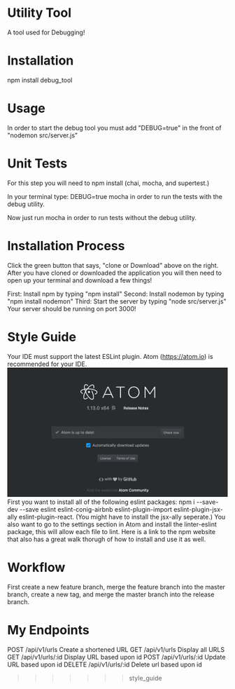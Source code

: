 # Utility Tool
A tool used for Debugging!

# Installation
npm install debug_tool


# Usage
In order to start the debug tool you must add "DEBUG=true" in the front of "nodemon src/server.js"

# Unit Tests
For this step you will need to npm install (chai, mocha, and supertest.)

In your terminal type: DEBUG=true mocha in order to run the tests with the debug utility.

Now just run mocha in order to run tests without the debug utility.

# Installation Process
 Click the green button that says, "clone or Download" above on the right.
 After you have cloned or downloaded the application you will then need to open up your terminal and download a few things!<br/>

 First: Install npm by typing "npm install"
 Second: Install nodemon by typing "npm install nodemon"
 Third: Start the server by typing "node src/server.js"
 Your server should be running on port 3000!

# Style Guide
Your IDE must support the latest ESLint plugin. Atom (https://atom.io) is recommended for your IDE.
<img src="views/images/atom.png" alt="atom"> <br/>
First you want to install all of the following eslint packages:
npm i --save-dev --save eslint eslint-conig-airbnb eslint-plugin-import eslint-plugin-jsx-ally eslint-plugin-react. (You might have to install the jsx-ally seperate.)
You also want to go to the settings section in Atom and install the linter-eslint package, this will allow each file to lint.
Here is a link to the npm website that also has a great walk thorugh of how to install and use it as well.
<br/>

# Workflow
First create a new feature branch, merge the feature branch into the master branch, create a new tag, and merge the master branch into the release branch.

# My Endpoints
POST /api/v1/urls
  Create a shortened URL
GET /api/v1/urls
  Display all URLS
GET /api/v1/urls/:id
  Display URL based upon id
POST /api/v1/urls/:id
  Update URL based upon id
DELETE  /api/v1/urls/:id
  Delete url based upon id
>>>>>>> style_guide

